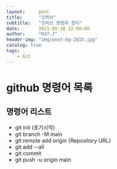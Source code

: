 ```yaml
---
layout:     post
title:      "깃허브"
subtitle:   "깃허브 명령어 정리"
date:       2021-08-30 12:00:00
author:     "H37-J"
header-img: "img/post-bg-2015.jpg"
catalog: true
tags:
    - Git
---
```


# github 명령어 목록

## 명령어 리스트
* git init (초기시작)
* git branch -M main
* git remote add origin {Repository URL} 
* git add --all
* git commit
* git push -u origin main






